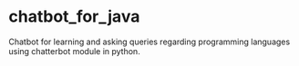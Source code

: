 # chatbot_for_java
Chatbot for learning and asking queries regarding programming languages using chatterbot module in python. 
